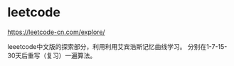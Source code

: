 # leetcode
https://leetcode-cn.com/explore/

leeetcode中文版的探索部分，利用利用艾宾浩斯记忆曲线学习。
分别在1-7-15-30天后重写（复习）一遍算法。
